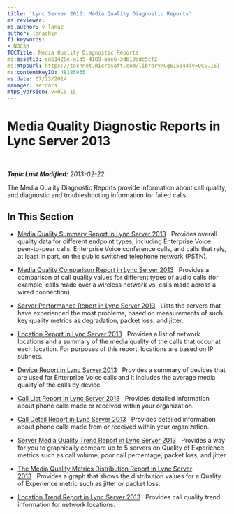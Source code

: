 ```yaml
---
title: 'Lync Server 2013: Media Quality Diagnostic Reports'
ms.reviewer: 
ms.author: v-lanac
author: lanachin
f1.keywords:
- NOCSH
TOCTitle: Media Quality Diagnostic Reports
ms:assetid: ea61428e-a1d5-4189-aae6-3db19ddc5cf2
ms:mtpsurl: https://technet.microsoft.com/library/Gg615044(v=OCS.15)
ms:contentKeyID: 48185935
ms.date: 07/23/2014
manager: serdars
mtps_version: v=OCS.15
---
```


<div data-xmlns="http://www.w3.org/1999/xhtml">

<div class="topic" data-xmlns="http://www.w3.org/1999/xhtml" data-msxsl="urn:schemas-microsoft-com:xslt" data-cs="http://msdn.microsoft.com/">

<div data-asp="http://msdn2.microsoft.com/asp">

# Media Quality Diagnostic Reports in Lync Server 2013

</div>

<div id="mainSection">

<div id="mainBody">

<span> </span>

_**Topic Last Modified:** 2013-02-22_

The Media Quality Diagnostic Reports provide information about call quality, and diagnostic and troubleshooting information for failed calls.

<div>

## In This Section

  - [Media Quality Summary Report in Lync Server 2013](lync-server-2013-media-quality-summary-report.md)   Provides overall quality data for different endpoint types, including Enterprise Voice peer-to-peer calls, Enterprise Voice conference calls, and calls that rely, at least in part, on the public switched telephone network (PSTN).

  - [Media Quality Comparison Report in Lync Server 2013](lync-server-2013-media-quality-comparison-report.md)   Provides a comparison of call quality values for different types of audio calls (for example, calls made over a wireless network vs. calls made across a wired connection).

  - [Server Performance Report in Lync Server 2013](lync-server-2013-server-performance-report.md)   Lists the servers that have experienced the most problems, based on measurements of such key quality metrics as degradation, packet loss, and jitter.

  - [Location Report in Lync Server 2013](lync-server-2013-location-report.md)   Provides a list of network locations and a summary of the media quality of the calls that occur at each location. For purposes of this report, locations are based on IP subnets.

  - [Device Report in Lync Server 2013](lync-server-2013-device-report.md)   Provides a summary of devices that are used for Enterprise Voice calls and it includes the average media quality of the calls by device.

  - [Call List Report in Lync Server 2013](lync-server-2013-call-list-report.md)   Provides detailed information about phone calls made or received within your organization.

  - [Call Detail Report in Lync Server 2013](lync-server-2013-call-detail-report.md)   Provides detailed information about phone calls made from or received within your organization.

  - [Server Media Quality Trend Report in Lync Server 2013](lync-server-2013-server-media-quality-trend-report.md)   Provides a way for you to graphically compare up to 5 servers on Quality of Experience metrics such as call volume, poor call percentage, packet loss, and jitter.

  - [The Media Quality Metrics Distribution Report in Lync Server 2013](lync-server-2013-media-quality-metrics-distribution-report.md)   Provides a graph that shows the distribution values for a Quality of Experience metric such as jitter or packet loss.

  - [Location Trend Report in Lync Server 2013](lync-server-2013-location-trend-report.md)   Provides call quality trend information for network locations.

</div>

</div>

<span> </span>

</div>

</div>

</div>


